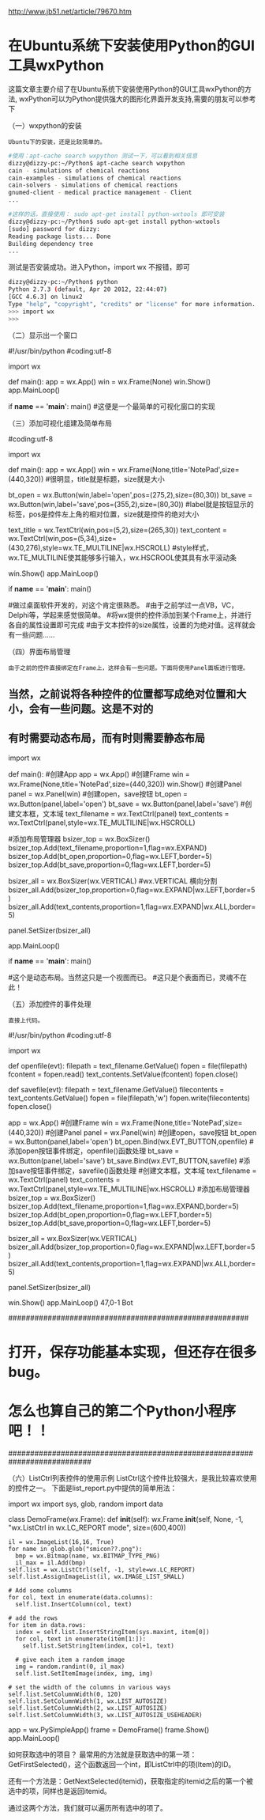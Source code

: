 http://www.jb51.net/article/79670.htm

# 在Ubuntu系统下安装使用Python的GUI工具wxPython

这篇文章主要介绍了在Ubuntu系统下安装使用Python的GUI工具wxPython的方法,
wxPython可以为Python提供强大的图形化界面开发支持,需要的朋友可以参考下

（一）wxpython的安装

    Ubuntu下的安装，还是比较简单的。
```bash	
#使用：apt-cache search wxpython 测试一下，可以看到相关信息
dizzy@dizzy-pc:~/Python$ apt-cache search wxpython
cain - simulations of chemical reactions
cain-examples - simulations of chemical reactions
cain-solvers - simulations of chemical reactions
gnumed-client - medical practice management - Client
...

#这样的话，直接使用： sudo apt-get install python-wxtools 即可安装
dizzy@dizzy-pc:~/Python$ sudo apt-get install python-wxtools
[sudo] password for dizzy: 
Reading package lists... Done
Building dependency tree 
...
```

测试是否安装成功。进入Python，import wx 不报错，即可

```bash
dizzy@dizzy-pc:~/Python$ python
Python 2.7.3 (default, Apr 20 2012, 22:44:07) 
[GCC 4.6.3] on linux2
Type "help", "copyright", "credits" or "license" for more information.
>>> import wx
>>>
```

（二）显示出一个窗口

#!/usr/bin/python
#coding:utf-8
  
import wx
  
def main():
  app = wx.App()
  win = wx.Frame(None)
  win.Show()
  app.MainLoop()
  
if __name__ == '__main__':
  main()
#这便是一个最简单的可视化窗口的实现

（三）添加可视化组建及简单布局

#coding:utf-8
  
import wx
  
def main():
  app = wx.App()
  win = wx.Frame(None,title='NotePad',size=(440,320))
  #很明显，title就是标题，size就是大小
  
  bt_open = wx.Button(win,label='open',pos=(275,2),size=(80,30))
  bt_save = wx.Button(win,label='save',pos=(355,2),size=(80,30))
  #label就是按钮显示的标签，pos是控件左上角的相对位置，size就是控件的绝对大小
  
  text_title = wx.TextCtrl(win,pos=(5,2),size=(265,30))
  text_content = wx.TextCtrl(win,pos=(5,34),size=(430,276),style=wx.TE_MULTILINE|wx.HSCROLL)
  #style样式，wx.TE_MULTILINE使其能够多行输入，wx.HSCROOL使其具有水平滚动条
  
  win.Show()
  app.MainLoop()
  
if __name__ == '__main__':
  main()
  
#做过桌面软件开发的，对这个肯定很熟悉。
#由于之前学过一点VB，VC，Delphi等，学起来感觉很简单。
#将wx提供的控件添加到某个Frame上，并进行各自的属性设置即可完成
#由于文本控件的size属性，设置的为绝对值。这样就会有一些问题......

（四）界面布局管理

    由于之前的控件直接绑定在Frame上，这样会有一些问题。下面将使用Panel面板进行管理。

	
## 当然，之前说将各种控件的位置都写成绝对位置和大小，会有一些问题。这是不对的
## 有时需要动态布局，而有时则需要静态布局
  
import wx
  
def main():
  #创建App
  app = wx.App()
  #创建Frame
  win = wx.Frame(None,title='NotePad',size=(440,320))
  win.Show()
  #创建Panel
  panel = wx.Panel(win)
  #创建open，save按钮
  bt_open = wx.Button(panel,label='open')
  bt_save = wx.Button(panel,label='save')
  #创建文本框，文本域
  text_filename = wx.TextCtrl(panel)
  text_contents = wx.TextCtrl(panel,style=wx.TE_MULTILINE|wx.HSCROLL)
  
  #添加布局管理器
  bsizer_top = wx.BoxSizer()
  bsizer_top.Add(text_filename,proportion=1,flag=wx.EXPAND)
  bsizer_top.Add(bt_open,proportion=0,flag=wx.LEFT,border=5)
  bsizer_top.Add(bt_save,proportion=0,flag=wx.LEFT,border=5)
  
  bsizer_all = wx.BoxSizer(wx.VERTICAL)
    #wx.VERTICAL 横向分割
  bsizer_all.Add(bsizer_top,proportion=0,flag=wx.EXPAND|wx.LEFT,border=5)
  bsizer_all.Add(text_contents,proportion=1,flag=wx.EXPAND|wx.ALL,border=5)
  
  panel.SetSizer(bsizer_all)
  
  app.MainLoop()
  
if __name__ == '__main__':
  main()
  
#这个是动态布局。当然这只是一个视图而已。
#这只是个表面而已，灵魂不在此！

（五）添加控件的事件处理

    直接上代码。

#!/usr/bin/python
#coding:utf-8
  
import wx
  
def openfile(evt):
  filepath = text_filename.GetValue()
  fopen = file(filepath)
  fcontent = fopen.read()
  text_contents.SetValue(fcontent)
  fopen.close()
  
def savefile(evt):
  filepath = text_filename.GetValue()
  filecontents = text_contents.GetValue()
  fopen = file(filepath,'w')
  fopen.write(filecontents)
  fopen.close()
  
app = wx.App()
#创建Frame
win = wx.Frame(None,title='NotePad',size=(440,320))
#创建Panel
panel = wx.Panel(win)
#创建open，save按钮
bt_open = wx.Button(panel,label='open')
bt_open.Bind(wx.EVT_BUTTON,openfile) #添加open按钮事件绑定，openfile()函数处理
bt_save = wx.Button(panel,label='save')
bt_save.Bind(wx.EVT_BUTTON,savefile) #添加save按钮事件绑定，savefile()函数处理
#创建文本框，文本域
text_filename = wx.TextCtrl(panel)
text_contents = wx.TextCtrl(panel,style=wx.TE_MULTILINE|wx.HSCROLL)
#添加布局管理器
bsizer_top = wx.BoxSizer()
bsizer_top.Add(text_filename,proportion=1,flag=wx.EXPAND,border=5)
bsizer_top.Add(bt_open,proportion=0,flag=wx.LEFT,border=5)
bsizer_top.Add(bt_save,proportion=0,flag=wx.LEFT,border=5)
  
bsizer_all = wx.BoxSizer(wx.VERTICAL)
bsizer_all.Add(bsizer_top,proportion=0,flag=wx.EXPAND|wx.LEFT,border=5)
bsizer_all.Add(text_contents,proportion=1,flag=wx.EXPAND|wx.ALL,border=5)
  
panel.SetSizer(bsizer_all)
  
win.Show()
app.MainLoop()
                             47,0-1    Bot
  
#######################################################
#   打开，保存功能基本实现，但还存在很多bug。    #
#   怎么也算自己的第二个Python小程序吧！！     #  
###########################################################################

（六）ListCtrl列表控件的使用示例
ListCtrl这个控件比较强大，是我比较喜欢使用的控件之一。
下面是list_report.py中提供的简单用法：

import wx
import sys, glob, random
import data
 
class DemoFrame(wx.Frame):
  def __init__(self):
    wx.Frame.__init__(self, None, -1,
             "wx.ListCtrl in wx.LC_REPORT mode",
             size=(600,400))
 
    il = wx.ImageList(16,16, True)
    for name in glob.glob("smicon??.png"):
      bmp = wx.Bitmap(name, wx.BITMAP_TYPE_PNG)
      il_max = il.Add(bmp)
    self.list = wx.ListCtrl(self, -1, style=wx.LC_REPORT)
    self.list.AssignImageList(il, wx.IMAGE_LIST_SMALL)
 
    # Add some columns
    for col, text in enumerate(data.columns):
      self.list.InsertColumn(col, text)
 
    # add the rows
    for item in data.rows:
      index = self.list.InsertStringItem(sys.maxint, item[0])
      for col, text in enumerate(item[1:]):
        self.list.SetStringItem(index, col+1, text)
 
      # give each item a random image
      img = random.randint(0, il_max)
      self.list.SetItemImage(index, img, img)
         
    # set the width of the columns in various ways
    self.list.SetColumnWidth(0, 120)
    self.list.SetColumnWidth(1, wx.LIST_AUTOSIZE)
    self.list.SetColumnWidth(2, wx.LIST_AUTOSIZE)
    self.list.SetColumnWidth(3, wx.LIST_AUTOSIZE_USEHEADER)
 
 
app = wx.PySimpleApp()
frame = DemoFrame()
frame.Show()
app.MainLoop()

 

如何获取选中的项目？
 最常用的方法就是获取选中的第一项：GetFirstSelected()，这个函数返回一个int，即ListCtrl中的项(Item)的ID。

 还有一个方法是：GetNextSelected(itemid)，获取指定的itemid之后的第一个被选中的项，同样也是返回itemid。

 通过这两个方法，我们就可以遍历所有选中的项了。
